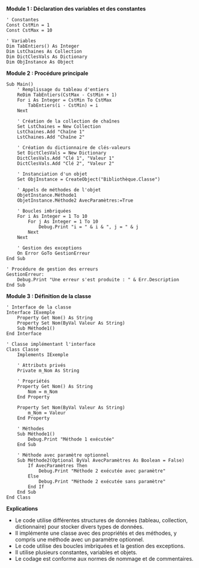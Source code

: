 **Module 1 : Déclaration des variables et des constantes**

```visual basic
' Constantes
Const CstMin = 1
Const CstMax = 10

' Variables
Dim TabEntiers() As Integer
Dim LstChaines As Collection
Dim DictClesVals As Dictionary
Dim ObjInstance As Object
```

**Module 2 : Procédure principale**

```visual basic
Sub Main()
    ' Remplissage du tableau d'entiers
    ReDim TabEntiers(CstMax - CstMin + 1)
    For i As Integer = CstMin To CstMax
        TabEntiers(i - CstMin) = i
    Next

    ' Création de la collection de chaînes
    Set LstChaines = New Collection
    LstChaines.Add "Chaîne 1"
    LstChaines.Add "Chaîne 2"

    ' Création du dictionnaire de clés-valeurs
    Set DictClesVals = New Dictionary
    DictClesVals.Add "Clé 1", "Valeur 1"
    DictClesVals.Add "Clé 2", "Valeur 2"

    ' Instanciation d'un objet
    Set ObjInstance = CreateObject("Bibliothèque.Classe")

    ' Appels de méthodes de l'objet
    ObjetInstance.Méthode1
    ObjetInstance.Méthode2 AvecParamètres:=True

    ' Boucles imbriquées
    For i As Integer = 1 To 10
        For j As Integer = 1 To 10
            Debug.Print "i = " & i & ", j = " & j
        Next
    Next

    ' Gestion des exceptions
    On Error GoTo GestionErreur
End Sub

' Procédure de gestion des erreurs
GestionErreur:
    Debug.Print "Une erreur s'est produite : " & Err.Description
End Sub
```

**Module 3 : Définition de la classe**

```visual basic
' Interface de la classe
Interface IExemple
    Property Get Nom() As String
    Property Set Nom(ByVal Valeur As String)
    Sub Méthode1()
End Interface

' Classe implémentant l'interface
Class Classe
    Implements IExemple

    ' Attributs privés
    Private m_Nom As String

    ' Propriétés
    Property Get Nom() As String
        Nom = m_Nom
    End Property

    Property Set Nom(ByVal Valeur As String)
        m_Nom = Valeur
    End Property

    ' Méthodes
    Sub Méthode1()
        Debug.Print "Méthode 1 exécutée"
    End Sub

    ' Méthode avec paramètre optionnel
    Sub Méthode2(Optional ByVal AvecParamètres As Boolean = False)
        If AvecParamètres Then
            Debug.Print "Méthode 2 exécutée avec paramètre"
        Else
            Debug.Print "Méthode 2 exécutée sans paramètre"
        End If
    End Sub
End Class
```

**Explications**

* Le code utilise différentes structures de données (tableau, collection, dictionnaire) pour stocker divers types de données.
* Il implémente une classe avec des propriétés et des méthodes, y compris une méthode avec un paramètre optionnel.
* Le code utilise des boucles imbriquées et la gestion des exceptions.
* Il utilise plusieurs constantes, variables et objets.
* Le codage est conforme aux normes de nommage et de commentaires.